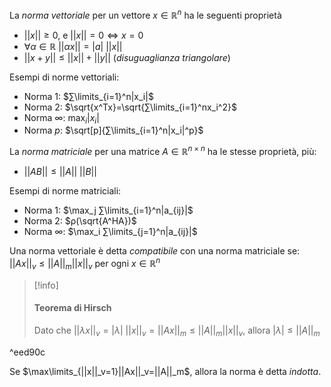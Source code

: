 La *norma vettoriale* per un vettore $x∈ℝ^n$ ha le seguenti proprietà
- $||x||≥0$, e $||x||=0⇔x=0$
- $∀α∈ℝ\:||αx||=|a|\:||x||$
- $||x+y||≤||x||+||y||$ (*disuguaglianza triangolare*)

Esempi di norme vettoriali:
- Norma 1: $∑\limits_{i=1}^n|x_i|$
- Norma 2: $\sqrt{x^Tx}=\sqrt{∑\limits_{i=1}^nx_i^2}$
- Norma ∞: $\max_i |x_i|$
- Norma $p$: $\sqrt[p]{∑\limits_{i=1}^n|x_i|^p}$


La *norma matriciale* per una matrice $A∈ℝ^{n×n}$ ha le stesse proprietà, più:
- $||AB||≤||A||\:||B||$

Esempi di norme matriciali:
- Norma 1: $\max_j ∑\limits_{i=1}^n|a_{ij}|$
- Norma 2: $ρ(\sqrt{A^HA})$
- Norma ∞: $\max_i ∑\limits_{j=1}^n|a_{ij}|$

Una norma vettoriale è detta *compatibile* con una norma matriciale se:
$||Ax||_v≤||A||_m||x||_v$
 per ogni $x∈ℝ^n$

>[!info]
>#### Teorema di Hirsch
>Dato che $||λx||_v=|λ|\:||x||_v=||Ax||_m≤||A||_m||x||_v$, allora $|λ|≤||A||_m$

^eed90c

Se $\max\limits_{||x||_v=1}||Ax||_v=||A||_m$, allora la norma è detta *indotta*.
